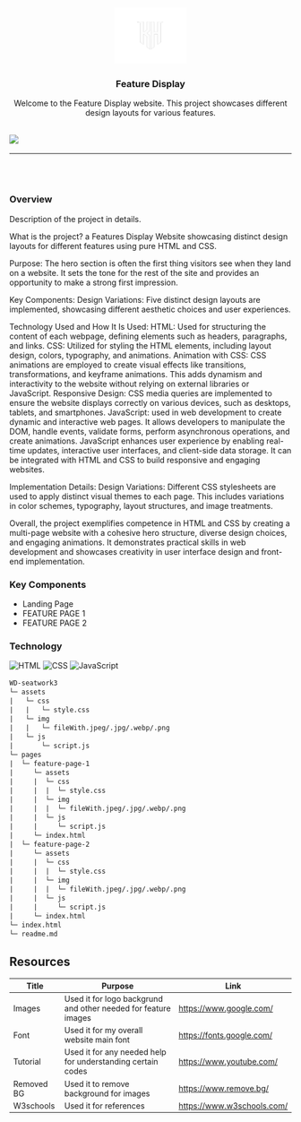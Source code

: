 <a name="readme-top">

<br/>

<br />
<div align="center">
  <a href="https://github.com/KhalidSaverola/">
  <!-- TODO: If you want to add logo or banner you can add it here -->
    <img src="./assets/img/kh logo.png" alt="KHALID HUMPHREY" width="130" height="100">
  </a>
<!-- TODO: Change Title to the name of the title of your Project -->
  <h3 align="center">Feature Display</h3>
</div>
<!-- TODO: Make a short description -->
<div align="center">
  Welcome to the Feature Display website. This project showcases different design layouts for various features.
</div>

<br />

<!-- TODO: Change the zyx-0314 into your github username  -->
<!-- TODO: Change the WD-Template-Project into the same name of your folder -->
![](https://visit-counter.vercel.app/counter.png?page=KhalidSaverola/WD-seatwork4)

---

<br />
<br />

### Overview
<!-- TODO: To be changed -->
<!-- The following are just sample -->
Description of the project in details.

What is the project?
a Features Display Website showcasing distinct design layouts for different features using pure HTML and CSS. 

Purpose:
The hero section is often the first thing visitors see when they land on a website. It sets the tone for the rest of the site and provides an opportunity to make a strong first impression.

Key Components:
Design Variations: Five distinct design layouts are implemented, showcasing different aesthetic choices and user experiences.

Technology Used and How It Is Used:
HTML: Used for structuring the content of each webpage, defining elements such as headers, paragraphs, and links.
CSS: Utilized for styling the HTML elements, including layout design, colors, typography, and animations.
Animation with CSS: CSS animations are employed to create visual effects like transitions, transformations, and keyframe animations. This adds dynamism and interactivity to the website without relying on external libraries or JavaScript.
Responsive Design: CSS media queries are implemented to ensure the website displays correctly on various devices, such as desktops, tablets, and smartphones.
JavaScript: used in web development to create dynamic and interactive web pages. It allows developers to manipulate the DOM, handle events, validate forms, perform asynchronous operations, and create animations. JavaScript enhances user experience by enabling real-time updates, interactive user interfaces, and client-side data storage. It can be integrated with HTML and CSS to build responsive and engaging websites.

Implementation Details:
Design Variations: Different CSS stylesheets are used to apply distinct visual themes to each page. This includes variations in color schemes, typography, layout structures, and image treatments.

Overall, the project exemplifies competence in HTML and CSS by creating a multi-page website with a cohesive hero structure, diverse design choices, and engaging animations. It demonstrates practical skills in web development and showcases creativity in user interface design and front-end implementation.

### Key Components
<!-- TODO: List of Key Components -->
<!-- The following are just sample -->
- Landing Page
- FEATURE PAGE 1
- FEATURE PAGE 2

### Technology
<!-- TODO: List of Technology Used -->
![HTML](https://img.shields.io/badge/HTML-E34F26?style=for-the-badge&logo=html5&logoColor=white)
![CSS](https://img.shields.io/badge/CSS-1572B6?style=for-the-badge&logo=css3&logoColor=white)
![JavaScript](https://img.shields.io/badge/JavaScript-F7DF1E?style=for-the-badge&logo=javascript&logoColor=white)
```
WD-seatwork3
└─ assets
|   └─ css
|   |   └─ style.css
|   └─ img
|   |   └─ fileWith.jpeg/.jpg/.webp/.png
|   └─ js
|       └─ script.js
└─ pages
|  └─ feature-page-1
|     └─ assets
|     |  └─ css
|     |  |  └─ style.css
|     |  └─ img
|     |  |  └─ fileWith.jpeg/.jpg/.webp/.png
|     |  └─ js
|     |     └─ script.js
|     └─ index.html
|  └─ feature-page-2
|     └─ assets
|     |  └─ css
|     |  |  └─ style.css
|     |  └─ img
|     |  |  └─ fileWith.jpeg/.jpg/.webp/.png
|     |  └─ js
|     |     └─ script.js
|     └─ index.html
└─ index.html
└─ readme.md
```

## Resources

<!-- TODO: Add References -->
| Title | Purpose | Link |
|-|-|-|
| Images | Used it for logo backgrund and other needed for feature images | https://www.google.com/ |
| Font   | Used it for my overall website main font                     | https://fonts.google.com/ |
| Tutorial | Used it for any needed help for understanding certain codes | https://www.youtube.com/ |
| Removed BG | Used it to remove background for images | https://www.remove.bg/ |
| W3schools | Used it for references | https://www.w3schools.com/ |
